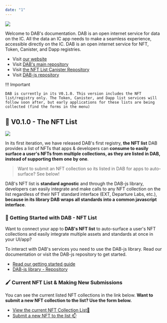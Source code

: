 ```yaml
---
date: "1"
---
```


![](https://camo.githubusercontent.com/a010a20da0ed470d119b0c21187b062d76853f121fd35c3b8f1391a9997fdcf1/68747470733a2f2f73746f726167656170692e666c65656b2e636f2f6e69636f706f6767692d7465616d2d6275636b65742f6461622d67682532302831292e706e67)

Welcome to DAB's documentation. DAB is an open internet service for data on the IC. All the data an IC app needs to make a seamless experience, accessible directly on the IC. DAB is an open internet service for NFT, Token, Canister, and Dapp registries.


- Visit [our website](https://dab.ooo)
- Visit [DAB's main repository](https://github.com/psychedelic/dab)
- Visit [the NFT List Canister Repository](https://github.com/psychedelic/dab)
- Visit [DAB-js repository](https://github.com/psychedelic/dab-js)

!!! Important

    DAB is currently in its V0.1.0. This version includes the NFT list/registry only. The Token, Canister, and Dapp list services will follow soon after, but early applications for these lists are being collected (find the forms in the menu)

## 🎨 V0.1.0 - The NFT List

![](https://storageapi.fleek.co/nicopoggi-team-bucket/dab-gh-nft.png)

In its first iteration, we have released DAB's first registry, **the NFT list** DAB provides a list of NFTs that apps & developers can **consume to easily surface a user's NFTs from multiple collections, as they are listed in DAB, instead of supporting them one by one**.

> Want to submit an NFT collection so its listed in DAB for apps to auto-surface? See below!

DAB's NFT list is **standard agnostic** and through the DAB-js library, developers can easily integrate and make calls to any NFT collection on the list regardless of their NFT standard interface (EXT, Departure Labs, etc.), **because in its library DAB wraps all standards into a common javascript interface**.

### 🧰 Getting Started with DAB - NFT List

Want to connect your app to **DAB's NFT list** to auto-surface a user's NFT collections and easily integrate multiple assets and standards at once in your UI/app?

To interact with DAB's services you need to use the DAB-js library. Read our documentation or visit the DAB-js repository to get started.

- [Read our getting started guide](https://docs.dab.ooo/nft-list/getting-started/)
- [DAB-js library - Repository](https://github.com/psychedelic/dab-js)


### 🖌️ Current NFT List & Making New Submissions
You can see the current listed NFT collections in the link below. **Want to submit a new NFT collection to the list? Use the form below.**

- [View the current NFT Collection List📜](registries\nft\Cargo.toml)
- [Submit a new NFT to the list 📫](https://dab-ooo.typeform.com/nft-list)
